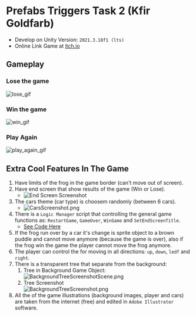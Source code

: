 # Prefabs Triggers Task 2 (Kfir Goldfarb)

- Develop on Unity Version: `2021.3.18f1 (lts)`
- Online Link Game at [itch.io](https://shoot-for-the-sky.itch.io/prefabs-triggers-task-2-kg)

## Gameplay

### Lose the game

![lose_gif](Gifs/lose_gif.gif)

### Win the game

![win_gif](Gifs/win_gif.gif)

### Play Again

![play_again_gif](Gifs/play_again_gif.gif)

## Extra Cool Features In The Game

1. Have limits of the frog in the game border (can't move out of screen).
2. Have end screen that show results of the game (Win or Lose).
    * ![End Screen Screenshot](Images/EndScreenScreenshot.png)
3. The cars theme (car type) is choosem randomly (between 6 cars).
   * ![CarsScreenshot.png](Images/CarsScreenshot.png)
4. There is a `Logic Manager` script that controlling the general game functions as: `RestartGame`, `GameOver`, `WinGame` and `SetEndScreenTitle`.
    * [See Code Here](Assets/Scripts/LogicManager.cs)
5. If the frog run over by a car it's change is sprite object to a brown puddle and cannot move anymore (because the game is over), also if the frog win the game the player cannot move the frog anymore.
6. The player can control the for moving in all directions: `up`, `down`, `ledf` and `right`. 
7. There is a transparent tree that separate from the background:
   1. Tree in Background Game Object: <br> ![BackgroundTreeScreenshotScene.png](Images/BackgroundTreeScreenshotScene.png)
   2. Tree Screenshot <br> ![BackgroundTreeScreenshot.png](Images/BackgroundTreeScreenshot.png)
8. All the of the game illustrations (background images, player and cars) are taken from the internet (free) and edited in `Adobe Illustrator` software.